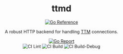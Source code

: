 <div align="center">
    <h1>ttmd</h1>
</div>

<div align="center">
<a href="https://pkg.go.dev/github.com/desertwitch/ttmd"><img src="https://pkg.go.dev/badge/github.com/desertwitch/ttmd.svg" alt="Go Reference"></a>
<p>A robust HTTP backend for handling <a href="https://github.com/desertwitch/TTM-unRAID">TTM</a> connections.</p>
<a href="https://goreportcard.com/report/github.com/desertwitch/ttmd"><img alt="Go Report" src="https://goreportcard.com/badge/github.com/desertwitch/ttmd"></a>
<br />
<img alt="CI Lint" src="https://github.com/desertwitch/ttmd/actions/workflows/golangci-lint.yml/badge.svg">
<img alt="CI Build" src="https://github.com/desertwitch/ttmd/actions/workflows/golang-build.yml/badge.svg">
<img alt="CI Build-Debug" src="https://github.com/desertwitch/ttmd/actions/workflows/golang-build-debug.yml/badge.svg">
</div>
<br />
